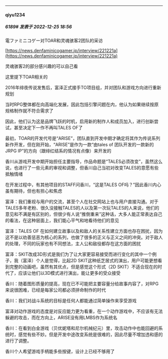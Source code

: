

*****

####  qiyu1234  
##### 6189#       发表于 2022-12-25 18:56

電ファミニコゲー对TOAR和灵魂骇客2团队的采访

[https://news.denfaminicogamer.jp/interview/221221a](https://news.denfaminicogamer.jp/interview/221221a)

灵魂骇客2的部分感兴趣的可以自己看

这里提下TOAR相关的

2016年绯夜传说发售后，富泽正式接手TO项目组，并对团队和游戏方向进行重新规划

当时RPG整体都在向高端化发展，因此包括引擎问题在内，他认为如果继续按原规格制作就不符合需求了

因此，他们认为这是品牌飞跃的时机，启用新的制作人和成员加入，进行创新尝试，甚至决定下一作不再叫TALES OF了

最初，TOAR的开发代号是“ARISE”，团队直到开发中期才确定将其作为传说系列新作开发，但在刚开始，“ARISE”是作为一款“由tales of 团队开发的一款新的JRPG IP”的方向（跟绯红结系的情况有点像）来开发的

香川从游戏开发中期开始担任主要指导，作品命题是“TALES必须改变”，虽然这么说，也进行了一些元素的审视和调整，但香川自己当初对改变TALES的意愿有些抵触情绪

在开发过程中，有其他项目的STAFF问香川，“这是TALES OF吗？”因此香川内心虽有期待，但也有担心和焦虑

富泽：我们重视与用户的交流，甚至个人在社交网站上也与用户直接沟通。对于 TALES多年老粉、很久没接触TALES的人以及第一次玩TALES的人来说，他们的意见和不满是有区别的，但很少有人说“推倒重来”这种话，大多人能正常表达自己的看法，在这种层面上，我们能心平气和地看待他们的意见

富泽：TALES OF 在如何建立故事以及和敌人的关系性建立方面也存在困扰，因为这不是以劝善惩恶为核心的系列，也做了很多的正义与正义之间的冲突。对于敌人的处理，不同的玩家也有不同想法，主人公和敌役都存在这方面的困扰

富泽：SKIT改成3D形式是我们为了让大家更容易接受而进行变化的其中一个例子，我（富泽）个人是觉得，比起2D SKIT这种纸芝居式的演出，用户可能更想看到完整的动画吧，虽然有其优点，但是感觉这个形式（2D SKIT）不适合现在的时代了，应该让他们以3D模式进行演出，能让更多的受众接受

香川：随着图形质量的提高，现在已不可能把主要容量分给故事内容了，对RPG来说很困难，已经是每家公司都必须拼命制作的时代

香川：我们对战斗系统的目标是任何人都能通过简单操作来享受游戏

富泽对动作游戏的态度是对反应能力更为看重，在一个动作游戏中，不应该有无法躲避的攻击，而在方向上，ARISE没有用LMBS作为系统名

香川：在看到白金游戏（贝优妮塔和尼尔机械纪元）里，攻击动作中也能回避的系统时，感觉有些不妙。但是开发中途改变系统是很难的，因此尽量不增加违和感的进行了调整。

香川个人希望游戏手柄能多些按键，设计上已经不够用了

